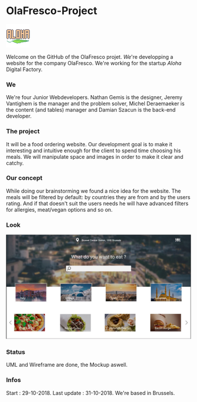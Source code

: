 # OlaFresco-Project

![alt text](https://github.com/damianszn/OlaFresco-Project/blob/master/LogoAloha.png)

Welcome on the GitHub of the OlaFresco projet. *We*'re developping a website for the company OlaFresco.
We're working for the startup *Aloha* Digital Factory.

### We

We're four Junior Webdevelopers. Nathan Gemis is the designer, Jeremy Vantighem is the manager and the problem solver, Michel Deraemaeker is the content (and tables) manager and Damian Szacun is the back-end developer.

### The project

It will be a food ordering website. Our development goal is to make it interesting and intuitive enough for the client to spend time choosing his meals. We will manipulate space and images in order to make it clear and catchy.


### Our concept

While doing our brainstorming we found a nice idea for the website. The meals will be filtered by default: by countries they are from and by the users rating. And if that doesn't suit the users needs he will have advanced filters for allergies, meat/vegan options and so on.

### Look 

![alt text](https://github.com/damianszn/OlaFresco-Project/blob/master/screenshot.JPG)

### Status

UML and Wireframe are done, the Mockup aswell.

### Infos

Start : 29-10-2018.
Last update : 31-10-2018.
We're based in Brussels.
